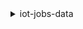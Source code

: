 <details><summary>iot-jobs-data</summary><blockquote>

- **<details><summary>describe-job-execution</summary><blockquote>**

  * --job-id
  * --thing-name
  * --include-job-document
  * --no-include-job-document
  * --execution-number
  * --cli-input-json
  * --cli-input-yaml
  * --generate-cli-skeleton


- **<details><summary>get-pending-job-executions</summary><blockquote>**

  * --thing-name
  * --cli-input-json
  * --cli-input-yaml
  * --generate-cli-skeleton


- **<details><summary>help</summary><blockquote>**

  * 


- **<details><summary>start-next-pending-job-execution</summary><blockquote>**

  * --thing-name
  * --status-details
  * --step-timeout-in-minutes
  * --cli-input-json
  * --cli-input-yaml
  * --generate-cli-skeleton


- **<details><summary>update-job-execution</summary><blockquote>**

  * --job-id
  * --thing-name
  * --status
  * --status-details
  * --step-timeout-in-minutes
  * --expected-version
  * --include-job-execution-state
  * --no-include-job-execution-state
  * --include-job-document
  * --no-include-job-document
  * --execution-number
  * --cli-input-json
  * --cli-input-yaml
  * --generate-cli-skeleton


</blockquote></details>
</blockquote></details>
</blockquote></details>
</blockquote></details>
</blockquote></details>
</blockquote></details>
